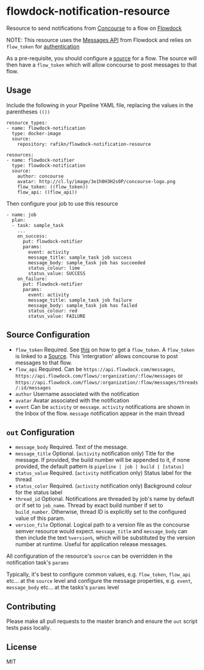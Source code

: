 # flowdock-notification-resource
Resource to send notifications from [Concourse](https://concourse-ci.org/) to a flow on [Flowdock](https://flowdock.com)

NOTE: This resource uses the [Messages API](https://www.flowdock.com/api/messages) from Flowdock and relies on `flow_token` for [authentication](https://www.flowdock.com/api/authentication#source-token)

As a pre-requisite, you should configure a [source](https://www.flowdock.com/api/sources) for a flow. The source will then have a `flow_token` which will allow concourse to post messages to that flow.

## Usage
Include the following in your Pipeline YAML file, replacing the values in the parentheses `(())`
```
resource_types:
- name: flowdock-notification
  type: docker-image
  source:
    repository: rafikn/flowdock-notification-resource

resources:
- name: flowdock-notifier
  type: flowdock-notification
  source:
    author: concourse
    avatar: http://cl.ly/image/3e1h0H3H2s0P/concourse-logo.png
    flow_token: ((flow_token))
    flow_api: ((flow_api))
```
Then configure your job to use this resource
```
- name: job
  plan:
  - task: sample_task
    ...
    on_success:
      put: flowdock-notifier
      params:
        event: activity
        message_title: sample_task job success
        message_body: sample_task job has succeeded
        status_colour: lime
        status_value: SUCCESS
    on_failure:
      put: flowdock-notifier
      params:
        event: activity
        message_title: sample_task job failure
        message_body: sample_task job has failed
        status_colour: red
        status_value: FAILURE
```
## Source Configuration
* `flow_token` Required. See [this](https://www.flowdock.com/api/authentication#source-token) on how to get a `flow_token`. A `flow_token` is linked to a [Source](https://www.flowdock.com/api/sources). This 'intergration' allows concourse to post messages to that flow.
* `flow_api` Required. Can be `https://api.flowdock.com/messages`, `https://api.flowdock.com/flows/:organization/:flow/messages` or `https://api.flowdock.com/flows/:organization/:flow/messages/threads/:id/messages`
* `author` Username associated with the notification
* `avatar` Avatar associated with the notification
* `event` Can be `activity` or `message`. `activity` notifications are shown in the Inbox of the flow. `message` notification appear in the main thread

## `out` Configuration
* `message_body` Required. Text of the message.
* `message_title` Optional. (`activity` notification only) Title for the message. If provided, the build number will be appended to it, if none provided, the default pattern is `pipeline | job | build | [status]`
* `status_value` Required. (`activity` notification only) Status label for the thread
* `status_color` Required. (`activity` notification only) Background colour for the status label
* `thread_id` Optional. Notifications are threaded by job's name by default or if set to `job_name`. Thread by exact build number if set to `build_number`. Otherwise, thread ID is explicitly set to the configured value of this param.
* `version_file` Optional. Logical path to a version file as the concourse semver resource would expect. `message_title` and `message_body` can then include the text `%version%`, which will be substituted by the version number at runtime. Useful for application release messages.

All configuration of the resource's `source` can be overridden in the notification task's `params`

Typically, it's best to configure common values, e.g. `flow_token`, `flow_api` etc... at the `source` level and configure the message properties, e.g. `event`, `message_body` etc... at the tasks's `params` level

## Contributing
Please make all pull requests to the master branch and ensure the `out` script tests pass locally.

## License
MIT
